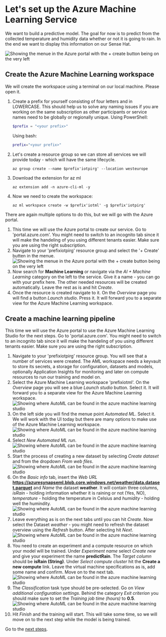 # Let's set up the Azure Machine Learning Service

We want to build a predictive model. The goal for now is to predict from the collected temperature and humidity data whether or not it is going to rain. In the end we want to display this information on our Sense Hat.

![Showing the menue in the Azure portal with the + create button being on the very left](/images/architecture.png)

## Create the Azure Machine Learning workspace
We will create the workspace using a terminal on our local machine. Please open it.
1. Create a prefix for yourself consisting of four letters and in LOWERCASE. This should help us to solve any naming issues if you are working on the same subscription as other participants or service names need to be globally or regionally unique.
    Using PowerShell:
    ```PowerShell
    $prefix = "<your prefix>"
    ```
    Using bash:
    ```bash
    prefix="<your prefix>"
    ```
1. Let's create a resource group so we can store all services we will provide today - which will have the same lifecycle.
    ```shell
    az group create --name $prefix'iotpirg' --location westeurope
    ```
1. Download the extension for az ml
    ```shell
    az extension add -n azure-cli-ml -y
    ```
1. Now we need to create the workspace:
    ```shell
    az ml workspace create -w $prefix'iotml' -g $prefix'iotpirg'
    ```

There are again multiple options to do this, but we will go with the Azure portal.
1. This time we will use the Azure portal to create our service. Go to 'portal.azure.com'. You might need to switch to an incognito tab since it will make the handeling of you using different tenants easier. Make sure you are using the right subscription.
1. Navigate to your 'prefixiotpirg' resource group and select the '+ Create' butten in the menue.
    ![Showing the menue in the Azure portal with the + create button being on the very left](/images/02newresources.png) <br>
1. Now search for **Machine Learning** or navigate via the *AI + Machine Learning* category on the left to the service. Give it a name - you can go with your prefix here. The other needed resources will be created automatically. Leave the rest as is and hit *Create*.
1. Once the resource is created navigate to it. On the *Overview* page you will find a button *Launch studio*. Press it. It will forward you to a separate view for the Azure Machine Learning workspace.

## Create a machine learning pipeline
This time we will use the Azure portal to use the Azure Machine Learning Studio for the next steps. Go to 'portal.azure.com'. You might need to switch to an incognito tab since it will make the handeling of you using different tenants easier. Make sure you are using the right subscription. 
1. Navigate to your 'prefixiotpirg' resource group. You will see that a number of services were created. The AML workspace needs a keyvault to store its secrets, a storage for configuration, datasets and models, optionally Application Insights for monitoring and later on compute resources to run our training and model on.
1. Select the Azure Machine Learning workspace 'prefixiotml'. On the *Overview* page you will see a blue *Launch studio* button. Select it. It will forward you to a separate view for the Azure Machine Learning workspace. <br>
    ![Showing where AutoML can be found in the azure machine learning studio](/images/02studio.png) <br>
1. On the left side you will find the menue point *Automated ML*. Select it. We will work with the UI today but there are many options to make use of the Azure Machine Learning workspace.
    ![Showing where AutoML can be found in the azure machine learning studio](/images/01automl.png) <br>
1. Select *New Automated ML run*.
    ![Showing where AutoML can be found in the azure machine learning studio](/images/01newautoml.png) <br>
1. Start the process of creating a new dataset by selecting *Create dataset* and from the dropdown *From web files*.
    ![Showing where AutoML can be found in the azure machine learning studio](/images/01webfiles.png) <br>
1. On the *Basic info* tab, insert the *Web URL* **https://azuresynapseml.blob.core.windows.net/weather/data.dataset.parquet** and *Name* the dataset **weather**. It will contain three columns, *isRain* - holding information whether it is raining or not (Yes, NO), *temperature* - holding the temperature in Celsius and *humidity* - holding well the humindity.
    ![Showing where AutoML can be found in the azure machine learning studio](/images/01basicinfo.png) <br>
1. Leave everything as is on the next tabs until you can hit *Create*. Now select the Dataset *weather* - you might need to refresh the dataset overview using the *Refresh* button. After selecting hit *Next*.
    ![Showing where AutoML can be found in the azure machine learning studio](/images/01automl.png) <br>
1. You need to create an experiment and a compute resource on which your model will be trained. Under *Experiment name* select *Create new* and give your experiment the name **predictRain**. The *Target column* should be **isRain (String)**. 
    Under *Select compute cluster* hit the **Create a new compute** link.
    Leave the virtual machine specifications as is, add some name and confirm.
    Move on to the next tab.
    ![Showing where AutoML can be found in the azure machine learning studio](/images/01configrun.png) <br>
1. The *Classification* task type should be pre-selected. Go on *View additional configuration settings*. Behind the category *Exit criterion* you should make sure to set the *Training job time (hours)* to **0.5**. <br>
    ![Showing where AutoML can be found in the azure machine learning studio](/images/01taskconfig.png) <br>
1. Hit *Finish* and the training will start. This will take some time, so we will move on to the next step while the model is being trained.

Go to the [next steps](./02_pi_iothub.md).
